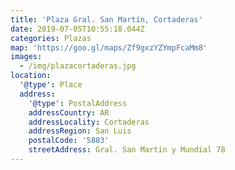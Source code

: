 ```yaml
---
title: 'Plaza Gral. San Martín, Cortaderas'
date: 2019-07-05T10:55:18.044Z
categories: Plazas
map: 'https://goo.gl/maps/Zf9gxzYZYmpFcaMm8'
images:
  - /img/plazacortaderas.jpg
location:
  '@type': Place
  address:
    '@type': PostalAddress
    addressCountry: AR
    addressLocality: Cortaderas
    addressRegion: San Luis
    postalCode: '5883'
    streetAddress: Gral. San Martín y Mundial 78
---
```


